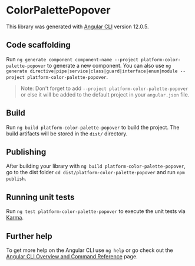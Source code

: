 # ColorPalettePopover

This library was generated with [Angular CLI](https://github.com/angular/angular-cli) version 12.0.5.

## Code scaffolding

Run `ng generate component component-name --project platform-color-palette-popover` to generate a new component. You can also use `ng generate directive|pipe|service|class|guard|interface|enum|module --project platform-color-palette-popover`.

> Note: Don't forget to add `--project platform-color-palette-popover` or else it will be added to the default project in your `angular.json` file.

## Build

Run `ng build platform-color-palette-popover` to build the project. The build artifacts will be stored in the `dist/` directory.

## Publishing

After building your library with `ng build platform-color-palette-popover`, go to the dist folder `cd dist/platform-color-palette-popover` and run `npm publish`.

## Running unit tests

Run `ng test platform-color-palette-popover` to execute the unit tests via [Karma](https://karma-runner.github.io).

## Further help

To get more help on the Angular CLI use `ng help` or go check out the [Angular CLI Overview and Command Reference](https://angular.io/cli) page.
